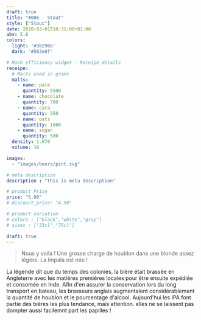 ```yaml
---
draft: true
title: "#006 - Stout"
style: ["Stout"]
date: 2020-03-01T10:31:00+01:00
abv: 5.6
colors:
  light: '#38290a'
  dark: '#563e0f'

# Mash efficiency widget - Receipe details
receipe:
  # Malts used in grams
  malts:
    - name: pale
      quantity: 5500
    - name: chocolate
      quantity: 700
    - name: cara
      quantity: 350
    - name: oats
      quantity: 1000
    - name: sugar
      quantity: 500
  density: 1.070
  volume: 18

images:
  - "images/beers/pint.svg"

# meta description
description : "this is meta description"

# product Price
price: "5.00"
# discount_price: "4.50"

# product variation
# colors : ["black","white","gray"]
# sizes : ["33cl","75cl"]

draft: true
---
```


> Nous y voila ! Une grosse charge de houblon dans une blonde assez légère. La Impala est née !

La légende dit que du temps des colonies, la bière était brassée en Angleterre avec les matières premières locales pour être ensuite expédiée et consomée en Inde. Afin d'en assurer la conservation lors du long transport en bateau, les brasseurs anglais augmentaient considérablement la quantité de houblon et le pourcentage d'alcool. Aujourd'hui les IPA font partie des bières les plus tendance, mais attention. elles ne se laissent pas dompter aussi facilemnt part les papilles !